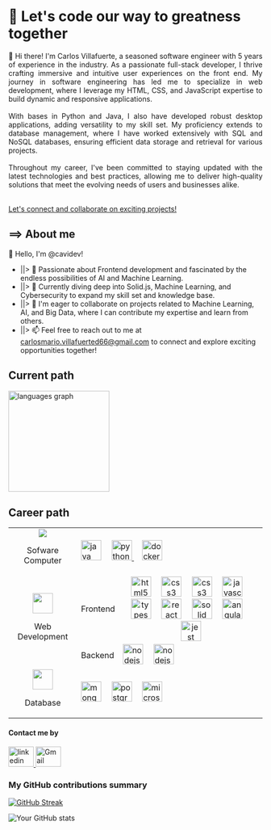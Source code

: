 <link rel="stylesheet" href="./readme.css" />
<link rel="preconnect" href="https://fonts.googleapis.com">
<link rel="preconnect" href="https://fonts.gstatic.com" crossorigin>
<link href="https://fonts.googleapis.com/css2?family=Fira+Code:wght@300..700&display=swap" rel="stylesheet">

<h1 align="left">🚀 Let's code our way to greatness together</h1>

<p align="justify">👋 Hi there! I'm Carlos Villafuerte, a seasoned software engineer with 5 years of experience in the industry. As a passionate full-stack developer, I thrive crafting immersive and intuitive user experiences on the front end. My journey in software engineering has led me to specialize in web development, where I leverage my HTML, CSS, and JavaScript expertise to build dynamic and responsive applications.<br><br>With bases in Python and Java, I also have developed robust desktop applications, adding versatility to my skill set. My proficiency extends to database management, where I have worked extensively with SQL and NoSQL databases, ensuring efficient data storage and retrieval for various projects.<br><br>Throughout my career, I've been committed to staying updated with the latest technologies and best practices, allowing me to deliver high-quality solutions that meet the evolving needs of users and businesses alike.<br><br></p> <a href= "mailto:carlomario.villafuerted66@email.com">Let's connect and collaborate on exciting projects!</a>

<h2 align="left">==> About me</h2>
<p align="left">👋 Hello, I'm @cavidev! </p>
<ul>
  <li>
    ||> 👀 Passionate about Frontend development and fascinated by the endless possibilities of AI and Machine Learning.
  </li>
  <li>
    ||> 🌱 Currently diving deep into Solid.js, Machine Learning, and Cybersecurity to expand my skill set and knowledge base. 
  </li>
  <li>
    ||> 💞️ I'm eager to collaborate on projects related to Machine Learning, AI, and Big Data, where I can contribute my expertise and learn from others.
  </li>
  <li>
    ||> 📫 Feel free to reach out to me at <a href="mailto: carlosmario.villafuerted66@gmail.com" >carlosmario.villafuerted66@gmail.com</a> to connect and explore exciting opportunities together!
  </li>
</ul>

## Current path
<img src="https://github-readme-stats.vercel.app/api/top-langs?username=cavidev&locale=en&hide_title=false&layout=compact&card_width=700&langs_count=10&theme=discord_old_blurple&hide_border=true" height="200" alt="languages graph"  />
<div aling="justify">
  <h2> Career path </h2>
  <table >
    <tr>
      <td align="center" >
        <img align="center" src="./img/Computer.png">
        <p>Sofware Computer</p>
      </td>
      <td colspan="3">
          <img src="https://cdn.jsdelivr.net/gh/devicons/devicon/icons/java/java-original.svg" height="40" alt="java logo"  />
          <img width="12" />
          <a href="https://github.com/cavidev/python-learning-journey">
            <img src="https://cdn.jsdelivr.net/gh/devicons/devicon/icons/python/python-original.svg" height="40" alt="python logo"  />
          </a>
          <img width="12" />
          <a height="40" href="https://github.com/cavidev/docker-journey">
            <img src="https://cdn.jsdelivr.net/gh/devicons/devicon/icons/docker/docker-original.svg" height="40" alt="docker logo"  />
          </a>
      </td>
    </tr>
    <tr >
      <td align="center" rowspan="2">
        <img align="center" width="40px" src="./img/web_development.png">
        <p>Web Development</p>
      </td>
      <td align="center" >
        <p>Frontend</p>
      </td>
      <td align="center" >
        <img src="https://cdn.jsdelivr.net/gh/devicons/devicon/icons/html5/html5-original.svg" height="40" alt="html5 logo" />
        <img width="12"/>
        <img src="https://cdn.jsdelivr.net/gh/devicons/devicon/icons/css3/css3-original.svg" height="40" alt="css3 logo"  />
        <img width="12"/>
        <img src="https://cdn.jsdelivr.net/gh/devicons/devicon/icons/tailwindcss/tailwindcss-original.svg" height="40" alt="css3 logo"  />
        <img width="12" />
        <img src="https://cdn.jsdelivr.net/gh/devicons/devicon/icons/javascript/javascript-original.svg" height="40" alt="javascript logo"/>
        <img width="12" />
        <img title="Learning" src="https://cdn.jsdelivr.net/gh/devicons/devicon/icons/typescript/typescript-original.svg" height="40" alt="typescript logo"  />
        <img width="12" />
        <img title="With Strong foundations, but continue learning" src="https://cdn.jsdelivr.net/gh/devicons/devicon/icons/react/react-original.svg" height="40" alt="react logo"  />
        <img width="12" />
        <img ttle="Solid - 40%" src="https://skillicons.dev/icons?i=solidjs" height="40" alt="solid logo"  />
        <img width="12" />
        <img title="Deprecated: But with foundations" src="https://cdn.jsdelivr.net/gh/devicons/devicon/icons/angularjs/angularjs-original.svg" title="Angular.js" height="40" alt="angularjs logo"  />
        <img width="12" />
        <img src="https://cdn.jsdelivr.net/gh/devicons/devicon/icons/jest/jest-plain.svg" title="Jest" height="40" alt="jest logo"  />
      </td>
    </tr>
    <tr>
      <td>
        Backend
      </td>
      <td>
        <img src="https://cdn.jsdelivr.net/gh/devicons/devicon/icons/nodejs/nodejs-original.svg" title="Node.js" height="40" alt="nodejs logo"  />
        <img width="12" />
        <img src="https://cdn.jsdelivr.net/gh/devicons/devicon/icons/graphql/graphql-plain.svg" title="GraphQl" height="40" alt="nodejs logo"  />
      </td>
    </tr>
    <tr>
      <td align="center">
        <img align="center" width="40px" src="./img/database.png">
        <p>Database</p>
      </td>
      <td colspan="3" >
          <img src="https://cdn.jsdelivr.net/gh/devicons/devicon/icons/mongodb/mongodb-original.svg" title="MongoDB" height="40" alt="mongodb logo"  />
          <img width="12" />
          <img src="https://cdn.jsdelivr.net/gh/devicons/devicon/icons/postgresql/postgresql-original.svg" title="Postgresql" height="40" alt="postgresql logo"  />
          <img width="12" />
          <img src="https://cdn.jsdelivr.net/gh/devicons/devicon/icons/microsoftsqlserver/microsoftsqlserver-plain.svg" title="Microsoftsqlserver" height="40" alt="microsoftsqlserver logo"  />
      </td>
    </tr>
  <table/>
</div>

<h4 align="left">Contact me by </h4>

<div align="left">
  <a href="https://www.linkedin.com/in/carlosmariovillafuerte/" target="_blank">
    <img src="https://raw.githubusercontent.com/maurodesouza/profile-readme-generator/master/src/assets/icons/social/linkedin/default.svg" width="50" height="40" alt="linkedin logo"  />
  </a>
  <a href="mailto:carlosmario.villafuerted66@gmail.com?subject=Contact by Github" target="_blank">
    <img src="https://raw.githubusercontent.com/maurodesouza/profile-readme-generator/master/src/assets/icons/social/gmail/default.svg" width="50" height="40" alt="Gmail logo"  />
  </a>
</div>

<h3>My GitHub contributions summary</h3>

[![GitHub Streak](https://github-readme-streak-stats.herokuapp.com?user=cavidev&theme=dark&ring=fb4362&file=fb4362&currStreakNum=fb4362&currStreakLabel=fb4362&hide_border=true)](https://git.io/streak-stats)

![Your GitHub stats](https://github-readme-stats.vercel.app/api?username=cavidev&hide_border=true&show_icons=true&bg_color=151515&title_color=fb4362&icon_color=fb4362&text_bold=true&text_color=9e9e9e)

###
<!---
CarlosMarioV/CarlosMarioV is a ✨ special ✨ repository because its `README.md` (this file) appears on your GitHub profile.
You can click the Preview link to take a look at your changes.

![alt text](https://github.com/cavidev/css-journey/blob/main/animation/div_animations.gif?raw=true) F

icons: https://github.com/devicons/devicon
--->
